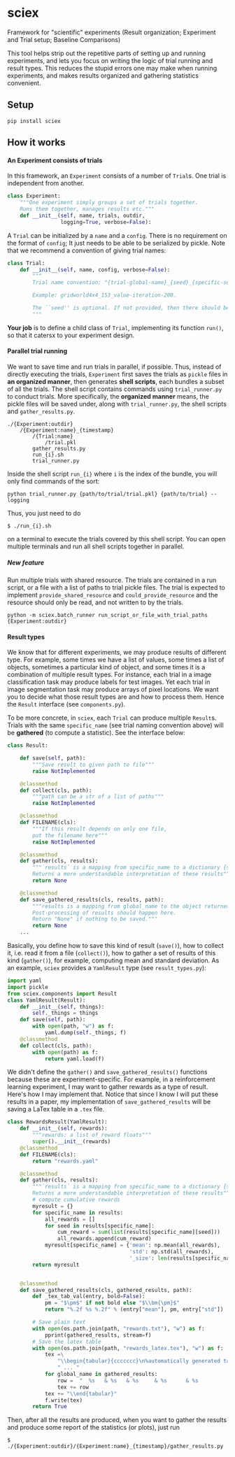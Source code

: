# sciex
Framework for "scientific" experiments (Result organization; Experiment and Trial setup; Baseline Comparisons)

This tool helps strip out the repetitive parts of setting up and running experiments, and lets you focus on writing the logic of trial running and result types. This reduces the stupid errors one may make when running experiments, and makes results organized and gathering statistics convenient.

## Setup
```
pip install sciex
```

## How it works

#### An Experiment consists of trials
In this framework, an `Experiment` consists of a number of `Trial`s. One trial is independent from another.
```python
class Experiment:
    """One experiment simply groups a set of trials together.
    Runs them together, manages results etc."""
    def __init__(self, name, trials, outdir,
                 logging=True, verbose=False):
```

A `Trial` can be initialized by a `name` and a `config`. There is no requirement on the format of `config`; It just needs to be able to be serialized by pickle. Note that we recommend a convention of giving trial names:
```python
class Trial:
    def __init__(self, name, config, verbose=False):
        """
        Trial name convention: "{trial-global-name}_{seed}_{specific-setting-name}"

        Example: gridworld4x4_153_value-iteration-200.

        The ``seed'' is optional. If not provided, then there should be only one underscore.
        """
```
**Your job** is to define a child class of `Trial`, implementing its function `run()`, so that it catersx to your experiment design.

#### Parallel trial running
We want to save time and run trials in parallel, if possible. Thus, instead of directly executing the trials, `Experiment` first saves the trials as `pickle` files in **an organized manner**, then generates __shell scripts__, each bundles a subset of all the trials. The shell script contains commands using `trial_runner.py` to conduct trials. More specifically, the **organized manner** means, the pickle files will be saved under, along with `trial_runner.py`, the shell scripts and `gather_results.py`.
```
./{Experiment:outdir}
    /{Experiment:name}_{timestamp}
        /{Trial:name}
            /trial.pkl
        gather_results.py
        run_{i}.sh
        trial_runner.py
```
Inside the shell script `run_{i}` where `i` is the index of the bundle, you will only find commands of the sort:
```
python trial_runner.py {path/to/trial/trial.pkl} {path/to/trial} --logging
```
Thus, you just need to do
```
$ ./run_{i}.sh
```
on a terminal to execute the trials covered by this shell script. You can open multiple terminals and run all shell scripts together in parallel.

##### New feature
Run multiple trials with shared resource. The trials are contained
in a run script, or a file with a list of paths to trial pickle files.
The trial is expected to implement `provide_shared_resource` and
`could_provide_resource` and the resource should only be read, and not written to
by the trials.
```
python -m sciex.batch_runner run_script_or_file_with_trial_paths {Experiment:outdir}
```


#### Result types

We know that for different experiments, we may produce results of different type. For example, some times we have a list of values, some times a list of objects, sometimes a particular kind of object, and some times it is a combination of multiple result types. For instance, each trial in a image classification task may produce labels for test images. Yet each trial in image segmentation task may produce arrays of pixel locations. We want you to decide what those result types are and how to process them. Hence the `Result` interface (see `components.py`).

To be more concrete, in `sciex`, each `Trial` can produce multiple `Result`s. Trials with the same `specific_name` (see trial naming convention above) will be **gathered** (to compute a statistic). See the interface below:
```python
class Result:

    def save(self, path):
        """Save result to given path to file"""
        raise NotImplemented

    @classmethod
    def collect(cls, path):
        """path can be a str of a list of paths"""
        raise NotImplemented

    @classmethod
    def FILENAME(cls):
        """If this result depends on only one file,
        put the filename here"""
        raise NotImplemented

    @classmethod
    def gather(cls, results):
        """`results` is a mapping from specific_name to a dictionary {seed: actual_result}.
        Returns a more understandable interpretation of these results"""
        return None

    @classmethod
    def save_gathered_results(cls, results, path):
        """results is a mapping from global_name to the object returned by `gather()`.
        Post-processing of results should happen here.
        Return "None" if nothing to be saved."""
        return None
    ...
```
Basically, you define how to save this kind of result (`save()`), how to collect it, i.e. read it from a file (`collect()`), how to gather a set of results of this kind (`gather()`), for example, computing mean and standard deviation. As an example, `sciex` provides a `YamlResult` type (see `result_types.py`):
```python
import yaml
import pickle
from sciex.components import Result
class YamlResult(Result):
    def __init__(self, things):
        self._things = things
    def save(self, path):
        with open(path, "w") as f:
            yaml.dump(self._things, f)
    @classmethod
    def collect(cls, path):
        with open(path) as f:
            return yaml.load(f)
```
We didn't define the `gather()` and `save_gathered_results()` functions because these are experiment-specific. For example, in a reinforcement learning experiment, I may want to gather rewards as a type of result. Here's how I may implement that. Notice that since I know I will put these results in a paper, my implementation of `save_gathered_results` will be saving a LaTex table in a `.tex` file.
```python
class RewardsResult(YamlResult):
    def __init__(self, rewards):
        """rewards: a list of reward floats"""
        super().__init__(rewards)
    @classmethod
    def FILENAME(cls):
        return "rewards.yaml"

    @classmethod
    def gather(cls, results):
        """`results` is a mapping from specific_name to a dictionary {seed: actual_result}.
        Returns a more understandable interpretation of these results"""
        # compute cumulative rewards
        myresult = {}
        for specific_name in results:
            all_rewards = []
            for seed in results[specific_name]:
                cum_reward = sum(list(results[specific_name][seed]))
                all_rewards.append(cum_reward)
            myresult[specific_name] = {'mean': np.mean(all_rewards),
                                       'std': np.std(all_rewards),
                                       '_size': len(results[specific_name])}
        return myresult


    @classmethod
    def save_gathered_results(cls, gathered_results, path):
        def _tex_tab_val(entry, bold=False):
            pm = "$\pm$" if not bold else "$\\bm{\pm}$"
            return "%.2f %s %.2f" % (entry["mean"], pm, entry["std"])

        # Save plain text
        with open(os.path.join(path, "rewards.txt"), "w") as f:
            pprint(gathered_results, stream=f)
        # Save the latex table
        with open(os.path.join(path, "rewards_latex.tex"), "w") as f:
            tex =\
                "\\begin{tabular}{ccccccc}\n%automatically generated table\n"\
                " ... "
            for global_name in gathered_results:
                row =  "  %s   & %s   & %s     & %s      & %s           & %s\\\\\n" % (...)
                tex += row
            tex += "\\end{tabular}"
            f.write(tex)
        return True
```
Then, after all the results are produced, when you want to gather the results and produce some report of the statistics (or plots), just run

```
$ ./{Experiment:outdir}/{Experiment:name}_{timestamp}/gather_results.py
```
